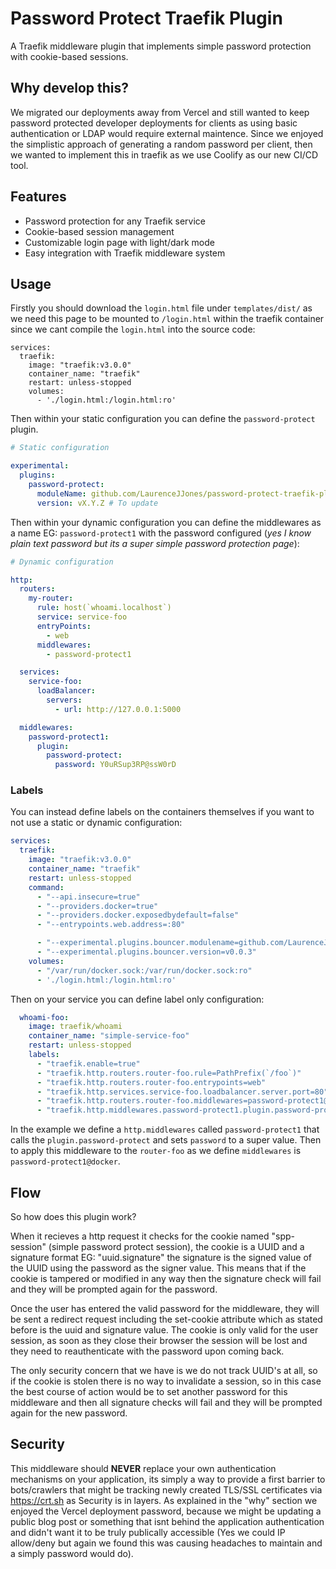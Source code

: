 # Password Protect Traefik Plugin

A Traefik middleware plugin that implements simple password protection with cookie-based sessions.

## Why develop this?

We migrated our deployments away from Vercel and still wanted to keep password protected developer deployments for clients as using basic authentication or LDAP would require external maintence. Since we enjoyed the simplistic approach of generating a random password per client, then we wanted to implement this in traefik as we use Coolify as our new CI/CD tool.

## Features
- Password protection for any Traefik service
- Cookie-based session management
- Customizable login page with light/dark mode
- Easy integration with Traefik middleware system

## Usage

Firstly you should download the `login.html` file under `templates/dist/` as we need this page to be mounted to `/login.html` within the traefik container since we cant compile the `login.html` into the source code:

```
services:
  traefik:
    image: "traefik:v3.0.0"
    container_name: "traefik"
    restart: unless-stopped
    volumes:
      - './login.html:/login.html:ro'
```

Then within your static configuration you can define the `password-protect` plugin.

```yaml
# Static configuration

experimental:
  plugins:
    password-protect:
      moduleName: github.com/LaurenceJJones/password-protect-traefik-plugin
      version: vX.Y.Z # To update
```

Then within your dynamic configuration you can define the middlewares as a name EG: `password-protect1` with the password configured (_yes I know plain text password but its a super simple password protection page_): 

```yaml
# Dynamic configuration

http:
  routers:
    my-router:
      rule: host(`whoami.localhost`)
      service: service-foo
      entryPoints:
        - web
      middlewares:
        - password-protect1

  services:
    service-foo:
      loadBalancer:
        servers:
          - url: http://127.0.0.1:5000

  middlewares:
    password-protect1:
      plugin:
        password-protect:
          password: Y0uRSup3RP@ssW0rD
```

### Labels

You can instead define labels on the containers themselves if you want to not use a static or dynamic configuration:

```yaml
services:
  traefik:
    image: "traefik:v3.0.0"
    container_name: "traefik"
    restart: unless-stopped
    command:
      - "--api.insecure=true"
      - "--providers.docker=true"
      - "--providers.docker.exposedbydefault=false"
      - "--entrypoints.web.address=:80"

      - "--experimental.plugins.bouncer.modulename=github.com/LaurenceJJones/password-protect-traefik-plugin"
      - "--experimental.plugins.bouncer.version=v0.0.3"
    volumes:
      - "/var/run/docker.sock:/var/run/docker.sock:ro"
      - './login.html:/login.html:ro'
```

Then on your service you can define label only configuration:

```yaml
  whoami-foo:
    image: traefik/whoami
    container_name: "simple-service-foo"
    restart: unless-stopped
    labels:
      - "traefik.enable=true"
      - "traefik.http.routers.router-foo.rule=PathPrefix(`/foo`)"
      - "traefik.http.routers.router-foo.entrypoints=web"
      - "traefik.http.services.service-foo.loadbalancer.server.port=80"
      - "traefik.http.routers.router-foo.middlewares=password-protect1@docker"
      - "traefik.http.middlewares.password-protect1.plugin.password-protect.password=Y0uRSup3RP@ssW0rD"
```

In the example we define a `http.middlewares` called `password-protect1` that calls the `plugin.password-protect` and sets `password` to a super value. Then to apply this middleware to the `router-foo` as we define `middlewares` is `password-protect1@docker`.

## Flow

So how does this plugin work?

When it recieves a http request it checks for the cookie named "spp-session" (simple password protect session), the cookie is a UUID and a signature format EG: "uuid.signature" the signature is the signed value of the UUID using the password as the signer value. This means that if the cookie is tampered or modified in any way then the signature check will fail and they will be prompted again for the password.

Once the user has entered the valid password for the middleware, they will be sent a redirect request including the set-cookie attribute which as stated before is the uuid and signature value. The cookie is only valid for the user session, as soon as they close their browser the session will be lost and they need to reauthenticate with the password upon coming back.

The only security concern that we have is we do not track UUID's at all, so if the cookie is stolen there is no way to invalidate a session, so in this case the best course of action would be to set another password for this middleware and then all signature checks will fail and they will be prompted again for the new password.

## Security

This middleware should **NEVER** replace your own authentication mechanisms on your application, its simply a way to provide a first barrier to bots/crawlers that might be tracking newly created TLS/SSL certificates via https://crt.sh as Security is in layers. As explained in the "why" section we enjoyed the Vercel deployment password, because we might be updating a public blog post or something that isnt behind the application authentication and didn't want it to be truly publically accessible (Yes we could IP allow/deny but again we found this was causing headaches to maintain and a simply password would do).
